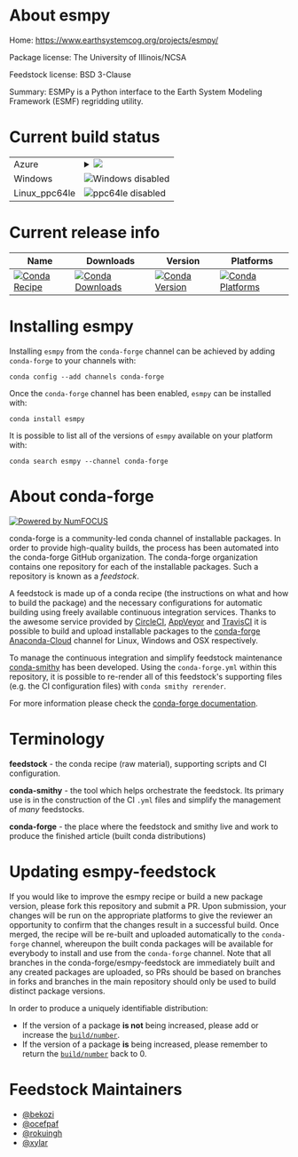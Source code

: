 About esmpy
===========

Home: https://www.earthsystemcog.org/projects/esmpy/

Package license: The University of Illinois/NCSA

Feedstock license: BSD 3-Clause

Summary: ESMPy is a Python interface to the Earth System Modeling Framework (ESMF) regridding utility.



Current build status
====================


<table>
    
  <tr>
    <td>Azure</td>
    <td>
      <details>
        <summary>
          <a href="https://dev.azure.com/conda-forge/feedstock-builds/_build/latest?definitionId=5321&branchName=master">
            <img src="https://dev.azure.com/conda-forge/feedstock-builds/_apis/build/status/esmpy-feedstock?branchName=master">
          </a>
        </summary>
        <table>
          <thead><tr><th>Variant</th><th>Status</th></tr></thead>
          <tbody><tr>
              <td>linux_mpimpichnumpy1.14python3.6.____cpython</td>
              <td>
                <a href="https://dev.azure.com/conda-forge/feedstock-builds/_build/latest?definitionId=5321&branchName=master">
                  <img src="https://dev.azure.com/conda-forge/feedstock-builds/_apis/build/status/esmpy-feedstock?branchName=master&jobName=linux&configuration=linux_mpimpichnumpy1.14python3.6.____cpython" alt="variant">
                </a>
              </td>
            </tr><tr>
              <td>linux_mpimpichnumpy1.14python3.7.____cpython</td>
              <td>
                <a href="https://dev.azure.com/conda-forge/feedstock-builds/_build/latest?definitionId=5321&branchName=master">
                  <img src="https://dev.azure.com/conda-forge/feedstock-builds/_apis/build/status/esmpy-feedstock?branchName=master&jobName=linux&configuration=linux_mpimpichnumpy1.14python3.7.____cpython" alt="variant">
                </a>
              </td>
            </tr><tr>
              <td>linux_mpimpichnumpy1.14python3.8.____cpython</td>
              <td>
                <a href="https://dev.azure.com/conda-forge/feedstock-builds/_build/latest?definitionId=5321&branchName=master">
                  <img src="https://dev.azure.com/conda-forge/feedstock-builds/_apis/build/status/esmpy-feedstock?branchName=master&jobName=linux&configuration=linux_mpimpichnumpy1.14python3.8.____cpython" alt="variant">
                </a>
              </td>
            </tr><tr>
              <td>linux_mpimpichnumpy1.18python3.6.____73_pypy</td>
              <td>
                <a href="https://dev.azure.com/conda-forge/feedstock-builds/_build/latest?definitionId=5321&branchName=master">
                  <img src="https://dev.azure.com/conda-forge/feedstock-builds/_apis/build/status/esmpy-feedstock?branchName=master&jobName=linux&configuration=linux_mpimpichnumpy1.18python3.6.____73_pypy" alt="variant">
                </a>
              </td>
            </tr><tr>
              <td>linux_mpinompinumpy1.14python3.6.____cpython</td>
              <td>
                <a href="https://dev.azure.com/conda-forge/feedstock-builds/_build/latest?definitionId=5321&branchName=master">
                  <img src="https://dev.azure.com/conda-forge/feedstock-builds/_apis/build/status/esmpy-feedstock?branchName=master&jobName=linux&configuration=linux_mpinompinumpy1.14python3.6.____cpython" alt="variant">
                </a>
              </td>
            </tr><tr>
              <td>linux_mpinompinumpy1.14python3.7.____cpython</td>
              <td>
                <a href="https://dev.azure.com/conda-forge/feedstock-builds/_build/latest?definitionId=5321&branchName=master">
                  <img src="https://dev.azure.com/conda-forge/feedstock-builds/_apis/build/status/esmpy-feedstock?branchName=master&jobName=linux&configuration=linux_mpinompinumpy1.14python3.7.____cpython" alt="variant">
                </a>
              </td>
            </tr><tr>
              <td>linux_mpinompinumpy1.14python3.8.____cpython</td>
              <td>
                <a href="https://dev.azure.com/conda-forge/feedstock-builds/_build/latest?definitionId=5321&branchName=master">
                  <img src="https://dev.azure.com/conda-forge/feedstock-builds/_apis/build/status/esmpy-feedstock?branchName=master&jobName=linux&configuration=linux_mpinompinumpy1.14python3.8.____cpython" alt="variant">
                </a>
              </td>
            </tr><tr>
              <td>linux_mpinompinumpy1.18python3.6.____73_pypy</td>
              <td>
                <a href="https://dev.azure.com/conda-forge/feedstock-builds/_build/latest?definitionId=5321&branchName=master">
                  <img src="https://dev.azure.com/conda-forge/feedstock-builds/_apis/build/status/esmpy-feedstock?branchName=master&jobName=linux&configuration=linux_mpinompinumpy1.18python3.6.____73_pypy" alt="variant">
                </a>
              </td>
            </tr><tr>
              <td>linux_mpiopenmpinumpy1.14python3.6.____cpython</td>
              <td>
                <a href="https://dev.azure.com/conda-forge/feedstock-builds/_build/latest?definitionId=5321&branchName=master">
                  <img src="https://dev.azure.com/conda-forge/feedstock-builds/_apis/build/status/esmpy-feedstock?branchName=master&jobName=linux&configuration=linux_mpiopenmpinumpy1.14python3.6.____cpython" alt="variant">
                </a>
              </td>
            </tr><tr>
              <td>linux_mpiopenmpinumpy1.14python3.7.____cpython</td>
              <td>
                <a href="https://dev.azure.com/conda-forge/feedstock-builds/_build/latest?definitionId=5321&branchName=master">
                  <img src="https://dev.azure.com/conda-forge/feedstock-builds/_apis/build/status/esmpy-feedstock?branchName=master&jobName=linux&configuration=linux_mpiopenmpinumpy1.14python3.7.____cpython" alt="variant">
                </a>
              </td>
            </tr><tr>
              <td>linux_mpiopenmpinumpy1.14python3.8.____cpython</td>
              <td>
                <a href="https://dev.azure.com/conda-forge/feedstock-builds/_build/latest?definitionId=5321&branchName=master">
                  <img src="https://dev.azure.com/conda-forge/feedstock-builds/_apis/build/status/esmpy-feedstock?branchName=master&jobName=linux&configuration=linux_mpiopenmpinumpy1.14python3.8.____cpython" alt="variant">
                </a>
              </td>
            </tr><tr>
              <td>linux_mpiopenmpinumpy1.18python3.6.____73_pypy</td>
              <td>
                <a href="https://dev.azure.com/conda-forge/feedstock-builds/_build/latest?definitionId=5321&branchName=master">
                  <img src="https://dev.azure.com/conda-forge/feedstock-builds/_apis/build/status/esmpy-feedstock?branchName=master&jobName=linux&configuration=linux_mpiopenmpinumpy1.18python3.6.____73_pypy" alt="variant">
                </a>
              </td>
            </tr><tr>
              <td>osx_mpimpichnumpy1.14python3.6.____cpython</td>
              <td>
                <a href="https://dev.azure.com/conda-forge/feedstock-builds/_build/latest?definitionId=5321&branchName=master">
                  <img src="https://dev.azure.com/conda-forge/feedstock-builds/_apis/build/status/esmpy-feedstock?branchName=master&jobName=osx&configuration=osx_mpimpichnumpy1.14python3.6.____cpython" alt="variant">
                </a>
              </td>
            </tr><tr>
              <td>osx_mpimpichnumpy1.14python3.7.____cpython</td>
              <td>
                <a href="https://dev.azure.com/conda-forge/feedstock-builds/_build/latest?definitionId=5321&branchName=master">
                  <img src="https://dev.azure.com/conda-forge/feedstock-builds/_apis/build/status/esmpy-feedstock?branchName=master&jobName=osx&configuration=osx_mpimpichnumpy1.14python3.7.____cpython" alt="variant">
                </a>
              </td>
            </tr><tr>
              <td>osx_mpimpichnumpy1.14python3.8.____cpython</td>
              <td>
                <a href="https://dev.azure.com/conda-forge/feedstock-builds/_build/latest?definitionId=5321&branchName=master">
                  <img src="https://dev.azure.com/conda-forge/feedstock-builds/_apis/build/status/esmpy-feedstock?branchName=master&jobName=osx&configuration=osx_mpimpichnumpy1.14python3.8.____cpython" alt="variant">
                </a>
              </td>
            </tr><tr>
              <td>osx_mpimpichnumpy1.18python3.6.____73_pypy</td>
              <td>
                <a href="https://dev.azure.com/conda-forge/feedstock-builds/_build/latest?definitionId=5321&branchName=master">
                  <img src="https://dev.azure.com/conda-forge/feedstock-builds/_apis/build/status/esmpy-feedstock?branchName=master&jobName=osx&configuration=osx_mpimpichnumpy1.18python3.6.____73_pypy" alt="variant">
                </a>
              </td>
            </tr><tr>
              <td>osx_mpinompinumpy1.14python3.6.____cpython</td>
              <td>
                <a href="https://dev.azure.com/conda-forge/feedstock-builds/_build/latest?definitionId=5321&branchName=master">
                  <img src="https://dev.azure.com/conda-forge/feedstock-builds/_apis/build/status/esmpy-feedstock?branchName=master&jobName=osx&configuration=osx_mpinompinumpy1.14python3.6.____cpython" alt="variant">
                </a>
              </td>
            </tr><tr>
              <td>osx_mpinompinumpy1.14python3.7.____cpython</td>
              <td>
                <a href="https://dev.azure.com/conda-forge/feedstock-builds/_build/latest?definitionId=5321&branchName=master">
                  <img src="https://dev.azure.com/conda-forge/feedstock-builds/_apis/build/status/esmpy-feedstock?branchName=master&jobName=osx&configuration=osx_mpinompinumpy1.14python3.7.____cpython" alt="variant">
                </a>
              </td>
            </tr><tr>
              <td>osx_mpinompinumpy1.14python3.8.____cpython</td>
              <td>
                <a href="https://dev.azure.com/conda-forge/feedstock-builds/_build/latest?definitionId=5321&branchName=master">
                  <img src="https://dev.azure.com/conda-forge/feedstock-builds/_apis/build/status/esmpy-feedstock?branchName=master&jobName=osx&configuration=osx_mpinompinumpy1.14python3.8.____cpython" alt="variant">
                </a>
              </td>
            </tr><tr>
              <td>osx_mpinompinumpy1.18python3.6.____73_pypy</td>
              <td>
                <a href="https://dev.azure.com/conda-forge/feedstock-builds/_build/latest?definitionId=5321&branchName=master">
                  <img src="https://dev.azure.com/conda-forge/feedstock-builds/_apis/build/status/esmpy-feedstock?branchName=master&jobName=osx&configuration=osx_mpinompinumpy1.18python3.6.____73_pypy" alt="variant">
                </a>
              </td>
            </tr><tr>
              <td>osx_mpiopenmpinumpy1.14python3.6.____cpython</td>
              <td>
                <a href="https://dev.azure.com/conda-forge/feedstock-builds/_build/latest?definitionId=5321&branchName=master">
                  <img src="https://dev.azure.com/conda-forge/feedstock-builds/_apis/build/status/esmpy-feedstock?branchName=master&jobName=osx&configuration=osx_mpiopenmpinumpy1.14python3.6.____cpython" alt="variant">
                </a>
              </td>
            </tr><tr>
              <td>osx_mpiopenmpinumpy1.14python3.7.____cpython</td>
              <td>
                <a href="https://dev.azure.com/conda-forge/feedstock-builds/_build/latest?definitionId=5321&branchName=master">
                  <img src="https://dev.azure.com/conda-forge/feedstock-builds/_apis/build/status/esmpy-feedstock?branchName=master&jobName=osx&configuration=osx_mpiopenmpinumpy1.14python3.7.____cpython" alt="variant">
                </a>
              </td>
            </tr><tr>
              <td>osx_mpiopenmpinumpy1.14python3.8.____cpython</td>
              <td>
                <a href="https://dev.azure.com/conda-forge/feedstock-builds/_build/latest?definitionId=5321&branchName=master">
                  <img src="https://dev.azure.com/conda-forge/feedstock-builds/_apis/build/status/esmpy-feedstock?branchName=master&jobName=osx&configuration=osx_mpiopenmpinumpy1.14python3.8.____cpython" alt="variant">
                </a>
              </td>
            </tr><tr>
              <td>osx_mpiopenmpinumpy1.18python3.6.____73_pypy</td>
              <td>
                <a href="https://dev.azure.com/conda-forge/feedstock-builds/_build/latest?definitionId=5321&branchName=master">
                  <img src="https://dev.azure.com/conda-forge/feedstock-builds/_apis/build/status/esmpy-feedstock?branchName=master&jobName=osx&configuration=osx_mpiopenmpinumpy1.18python3.6.____73_pypy" alt="variant">
                </a>
              </td>
            </tr>
          </tbody>
        </table>
      </details>
    </td>
  </tr>
  <tr>
    <td>Windows</td>
    <td>
      <img src="https://img.shields.io/badge/Windows-disabled-lightgrey.svg" alt="Windows disabled">
    </td>
  </tr>
  <tr>
    <td>Linux_ppc64le</td>
    <td>
      <img src="https://img.shields.io/badge/ppc64le-disabled-lightgrey.svg" alt="ppc64le disabled">
    </td>
  </tr>
</table>

Current release info
====================

| Name | Downloads | Version | Platforms |
| --- | --- | --- | --- |
| [![Conda Recipe](https://img.shields.io/badge/recipe-esmpy-green.svg)](https://anaconda.org/conda-forge/esmpy) | [![Conda Downloads](https://img.shields.io/conda/dn/conda-forge/esmpy.svg)](https://anaconda.org/conda-forge/esmpy) | [![Conda Version](https://img.shields.io/conda/vn/conda-forge/esmpy.svg)](https://anaconda.org/conda-forge/esmpy) | [![Conda Platforms](https://img.shields.io/conda/pn/conda-forge/esmpy.svg)](https://anaconda.org/conda-forge/esmpy) |

Installing esmpy
================

Installing `esmpy` from the `conda-forge` channel can be achieved by adding `conda-forge` to your channels with:

```
conda config --add channels conda-forge
```

Once the `conda-forge` channel has been enabled, `esmpy` can be installed with:

```
conda install esmpy
```

It is possible to list all of the versions of `esmpy` available on your platform with:

```
conda search esmpy --channel conda-forge
```


About conda-forge
=================

[![Powered by NumFOCUS](https://img.shields.io/badge/powered%20by-NumFOCUS-orange.svg?style=flat&colorA=E1523D&colorB=007D8A)](http://numfocus.org)

conda-forge is a community-led conda channel of installable packages.
In order to provide high-quality builds, the process has been automated into the
conda-forge GitHub organization. The conda-forge organization contains one repository
for each of the installable packages. Such a repository is known as a *feedstock*.

A feedstock is made up of a conda recipe (the instructions on what and how to build
the package) and the necessary configurations for automatic building using freely
available continuous integration services. Thanks to the awesome service provided by
[CircleCI](https://circleci.com/), [AppVeyor](https://www.appveyor.com/)
and [TravisCI](https://travis-ci.com/) it is possible to build and upload installable
packages to the [conda-forge](https://anaconda.org/conda-forge)
[Anaconda-Cloud](https://anaconda.org/) channel for Linux, Windows and OSX respectively.

To manage the continuous integration and simplify feedstock maintenance
[conda-smithy](https://github.com/conda-forge/conda-smithy) has been developed.
Using the ``conda-forge.yml`` within this repository, it is possible to re-render all of
this feedstock's supporting files (e.g. the CI configuration files) with ``conda smithy rerender``.

For more information please check the [conda-forge documentation](https://conda-forge.org/docs/).

Terminology
===========

**feedstock** - the conda recipe (raw material), supporting scripts and CI configuration.

**conda-smithy** - the tool which helps orchestrate the feedstock.
                   Its primary use is in the construction of the CI ``.yml`` files
                   and simplify the management of *many* feedstocks.

**conda-forge** - the place where the feedstock and smithy live and work to
                  produce the finished article (built conda distributions)


Updating esmpy-feedstock
========================

If you would like to improve the esmpy recipe or build a new
package version, please fork this repository and submit a PR. Upon submission,
your changes will be run on the appropriate platforms to give the reviewer an
opportunity to confirm that the changes result in a successful build. Once
merged, the recipe will be re-built and uploaded automatically to the
`conda-forge` channel, whereupon the built conda packages will be available for
everybody to install and use from the `conda-forge` channel.
Note that all branches in the conda-forge/esmpy-feedstock are
immediately built and any created packages are uploaded, so PRs should be based
on branches in forks and branches in the main repository should only be used to
build distinct package versions.

In order to produce a uniquely identifiable distribution:
 * If the version of a package **is not** being increased, please add or increase
   the [``build/number``](https://conda.io/docs/user-guide/tasks/build-packages/define-metadata.html#build-number-and-string).
 * If the version of a package **is** being increased, please remember to return
   the [``build/number``](https://conda.io/docs/user-guide/tasks/build-packages/define-metadata.html#build-number-and-string)
   back to 0.

Feedstock Maintainers
=====================

* [@bekozi](https://github.com/bekozi/)
* [@ocefpaf](https://github.com/ocefpaf/)
* [@rokuingh](https://github.com/rokuingh/)
* [@xylar](https://github.com/xylar/)

